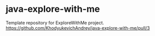 # java-explore-with-me
Template repository for ExploreWithMe project.
https://github.com/KhodyukevichAndrey/java-explore-with-me/pull/3